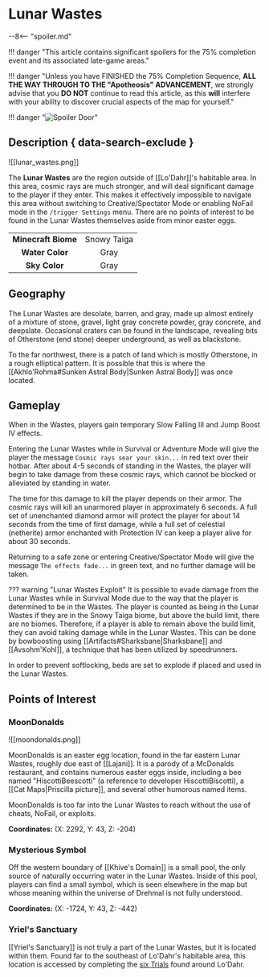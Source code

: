 # Lunar Wastes

--8<-- "spoiler.md"

!!! danger "This article contains significant spoilers for the 75% completion event and its associated late-game areas."

!!! danger "Unless you have FINISHED the 75% Completion Sequence, **ALL THE WAY THROUGH TO THE "Apotheosis" ADVANCEMENT**, we strongly advise that you **DO NOT** continue to read this article, as this **will** interfere with your ability to discover crucial aspects of the map for yourself."

!!! danger "![Spoiler Door](/assets/img/spoiler_door.png)"

## Description { data-search-exclude }

![[lunar_wastes.png]]

The **Lunar Wastes** are the region outside of [[Lo'Dahr]]'s habitable area. In this area, cosmic rays are much stronger, and will deal significant damage to the player if they enter. This makes it effectively impossible to navigate this area without switching to Creative/Spectator Mode or enabling NoFail mode in the `/trigger Settings` menu. There are no points of interest to be found in the Lunar Wastes themselves aside from minor easter eggs.

|                  |                   |
|:----------------:|:-----------------:|
| **Minecraft Biome**  | Snowy Taiga  |
| **Water Color**      | Gray    |
| **Sky Color**        | Gray     |

## Geography

The Lunar Wastes are desolate, barren, and gray, made up almost entirely of a mixture of stone, gravel, light gray concrete powder, gray concrete, and deepslate. Occasional craters can be found in the landscape, revealing bits of Otherstone (end stone) deeper underground, as well as blackstone. 

To the far northwest, there is a patch of land which is mostly Otherstone, in a rough elliptical pattern. It is possible that this is where the [[Akhlo'Rohma#Sunken Astral Body|Sunken Astral Body]] was once located.

## Gameplay

When in the Wastes, players gain temporary Slow Falling III and Jump Boost IV effects.

Entering the Lunar Wastes while in Survival or Adventure Mode will give the player the message `Cosmic rays sear your skin...` in red text over their hotbar. After about 4-5 seconds of standing in the Wastes, the player will begin to take damage from these cosmic rays, which cannot be blocked or alleviated by standing in water.

The time for this damage to kill the player depends on their armor. The cosmic rays will kill an unarmored player in approximately 6 seconds. A full set of unenchanted diamond armor will protect the player for about 14 seconds from the time of first damage, while a full set of celestial (netherite) armor enchanted with Protection IV can keep a player alive for about 30 seconds.

Returning to a safe zone or entering Creative/Spectator Mode will give the message `The effects fade...` in green text, and no further damage will be taken.

??? warning "Lunar Wastes Exploit"
    It is possible to evade damage from the Lunar Wastes while in Survival Mode due to the way that the player is determined to be in the Wastes. The player is counted as being in the Lunar Wastes if they are in the Snowy Taiga biome, but above the build limit, there are no biomes. Therefore, if a player is able to remain above the build limit, they can avoid taking damage while in the Lunar Wastes. This can be done by bowboosting using [[Artifacts#Sharksbane|Sharksbane]] and [[Avsohm'Kohl]], a technique that has been utilized by speedrunners.

In order to prevent softlocking, beds are set to explode if placed and used in the Lunar Wastes.

## Points of Interest

### MoonDonalds

![[moondonalds.png]]

MoonDonalds is an easter egg location, found in the far eastern Lunar Wastes, roughly due east of [[Lajani]]. It is a parody of a McDonalds restaurant, and contains numerous easter eggs inside, including a bee named "HiscottiBeescotti" (a reference to developer HiscottiBiscotti), a [[Cat Maps|Priscilla picture]], and several other humorous named items.

MoonDonalds is too far into the Lunar Wastes to reach without the use of cheats, NoFail, or exploits.

**Coordinates:** (X: 2292, Y: 43, Z: -204)

### Mysterious Symbol

Off the western boundary of [[Khive's Domain]] is a small pool, the only source of naturally occurring water in the Lunar Wastes. Inside of this pool, players can find a small symbol, which is seen elsewhere in the map but whose meaning within the universe of Drehmal is not fully understood.

**Coordinates:** (X: -1724, Y: 43, Z: -442)

### Yriel's Sanctuary

[[Yriel's Sanctuary]] is not truly a part of the Lunar Wastes, but it is located within them. Found far to the southeast of Lo'Dahr's habitable area, this location is accessed by completing the [six Trials](/World/Post-75_Area/Points_of_Interest/Trials/) found around Lo'Dahr.

